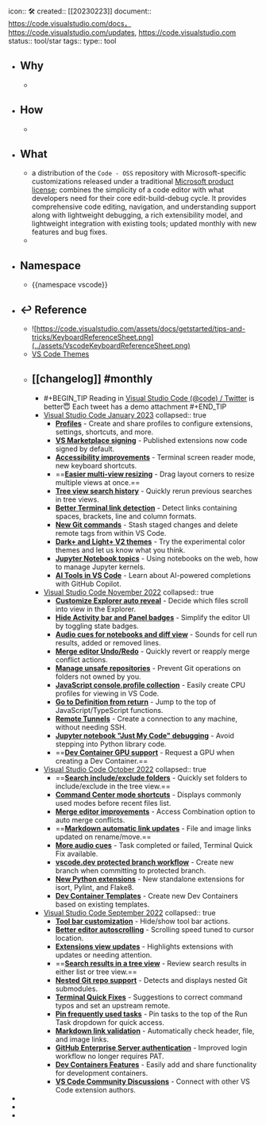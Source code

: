 icon:: 🛠
created:: [[20230223]]
document:: https://code.visualstudio.com/docs， https://code.visualstudio.com/updates, https://code.visualstudio.com
status:: tool/star
tags:: 
type:: tool

- ## Why
  -
- ## How
  -
- ## What
  - a distribution of the `Code - OSS` repository with Microsoft-specific customizations released under a traditional [Microsoft product license](https://code.visualstudio.com/License/); combines the simplicity of a code editor with what developers need for their core edit-build-debug cycle. It provides comprehensive code editing, navigation, and understanding support along with lightweight debugging, a rich extensibility model, and lightweight integration with existing tools; updated monthly with new features and bug fixes.
  -
- ## Namespace
  - {{namespace vscode}}
- ## ↩ Reference
  - ![https://code.visualstudio.com/assets/docs/getstarted/tips-and-tricks/KeyboardReferenceSheet.png](../assets/VscodeKeyboardReferenceSheet.png)
  - [VS Code Themes](https://vscodethemes.com/)
  - ## [[changelog]] #monthly
    - #+BEGIN_TIP
      Reading in [Visual Studio Code (@code) / Twitter](https://twitter.com/code) is better😇
      Each tweet has a demo attachment
      #+END_TIP
    - [Visual Studio Code January 2023](https://code.visualstudio.com/updates/v1_75)
      collapsed:: true
      - **[Profiles](https://code.visualstudio.com/updates/v1_75#_profiles)** - Create and share profiles to configure extensions, settings, shortcuts, and more.
      - **[VS Marketplace signing](https://code.visualstudio.com/updates/v1_75#_vs-marketplace-extension-signing)** - Published extensions now code signed by default.
      - **[Accessibility improvements](https://code.visualstudio.com/updates/v1_75#_accessibility)** - Terminal screen reader mode, new keyboard shortcuts.
      - ==**[Easier multi-view resizing](https://code.visualstudio.com/updates/v1_75#_workbench)** - Drag layout corners to resize multiple views at once.==
      - **[Tree view search history](https://code.visualstudio.com/updates/v1_75#_tree-find-history)** - Quickly rerun previous searches in tree views.
      - **[Better Terminal link detection](https://code.visualstudio.com/updates/v1_75#_link-improvements)** - Detect links containing spaces, brackets, line and column formats.
      - **[New Git commands](https://code.visualstudio.com/updates/v1_75#_new-commands)** - Stash staged changes and delete remote tags from within VS Code.
      - **[Dark+ and Light+ V2 themes](https://code.visualstudio.com/updates/v1_75#_preview-features)** - Try the experimental color themes and let us know what you think.
      - **[Jupyter Notebook topics](https://code.visualstudio.com/updates/v1_75#_new-documentation)** - Using notebooks on the web, how to manage Jupyter kernels.
      - **[AI Tools in VS Code](https://code.visualstudio.com/updates/v1_75#_github-copilot)** - Learn about AI-powered completions with GitHub Copilot.
    - [Visual Studio Code November 2022](https://code.visualstudio.com/updates/v1_74)
      collapsed:: true
      - **[Customize Explorer auto reveal](https://code.visualstudio.com/updates/v1_74#_custom-explorer-autoreveal-logic)** - Decide which files scroll into view in the Explorer.
      - **[Hide Activity bar and Panel badges](https://code.visualstudio.com/updates/v1_74#_hide-badges-per-view-container)** - Simplify the editor UI by toggling state badges.
      - **[Audio cues for notebooks and diff view](https://code.visualstudio.com/updates/v1_74#_audio-cues-for-notebook-execution)** - Sounds for cell run results, added or removed lines.
      - **[Merge editor Undo/Redo](https://code.visualstudio.com/updates/v1_74#_merge-editor)** - Quickly revert or reapply merge conflict actions.
      - **[Manage unsafe repositories](https://code.visualstudio.com/updates/v1_74#_manage-unsafe-git-repositories)** - Prevent Git operations on folders not owned by you.
      - **[JavaScript console.profile collection](https://code.visualstudio.com/updates/v1_74#_javascript-debugging)** - Easily create CPU profiles for viewing in VS Code.
      - **[Go to Definition from return](https://code.visualstudio.com/updates/v1_74#_go-to-definition-on-return)** - Jump to the top of JavaScript/TypeScript functions.
      - **[Remote Tunnels](https://code.visualstudio.com/updates/v1_74#_remote-development)** - Create a connection to any machine, without needing SSH.
      - **[Jupyter notebook "Just My Code" debugging](https://code.visualstudio.com/updates/v1_74#_jupyter)** - Avoid stepping into Python library code.
      - ==**[Dev Container GPU support](https://code.visualstudio.com/updates/v1_74#_remote-development-extensions)** - Request a GPU when creating a Dev Container.==
    - [Visual Studio Code October 2022](https://code.visualstudio.com/updates/v1_73)
      collapsed:: true
      - ==**[Search include/exclude folders](https://code.visualstudio.com/updates/v1_73#_include-and-exclude-folders-from-search)** - Quickly set folders to include/exclude in the tree view.==
      - **[Command Center mode shortcuts](https://code.visualstudio.com/updates/v1_73#_command-center-mode-shortcuts)** - Displays commonly used modes before recent files list.
      - **[Merge editor improvements](https://code.visualstudio.com/updates/v1_73#_merge-editor)** - Access Combination option to auto merge conflicts.
      - ==**[Markdown automatic link updates](https://code.visualstudio.com/updates/v1_73#_languages)** - File and image links updated on rename/move.==
      - **[More audio cues](https://code.visualstudio.com/updates/v1_73#_new-audio-cues)** - Task completed or failed, Terminal Quick Fix available.
      - **[vscode.dev protected branch workflow](https://code.visualstudio.com/updates/v1_73#_improved-branch-creation-and-protection-workflows)** - Create new branch when committing to protected branch.
      - **[New Python extensions](https://code.visualstudio.com/updates/v1_73#_python)** - New standalone extensions for isort, Pylint, and Flake8.
      - **[Dev Container Templates](https://code.visualstudio.com/updates/v1_73#_remote-development)** - Create new Dev Containers based on existing templates.
    - [Visual Studio Code September 2022](https://code.visualstudio.com/updates/v1_72)
      collapsed:: true
      - **[Tool bar customization](https://code.visualstudio.com/updates/v1_72#_hide-actions-from-tool-bars)** - Hide/show tool bar actions.
      - **[Better editor autoscrolling](https://code.visualstudio.com/updates/v1_72#_improved-autoscroll-behavior)** - Scrolling speed tuned to cursor location.
      - **[Extensions view updates](https://code.visualstudio.com/updates/v1_72#_extensions)** - Highlights extensions with updates or needing attention.
      - ==**[Search results in a tree view](https://code.visualstudio.com/updates/v1_72#_search)** - Review search results in either list or tree view.==
      - **[Nested Git repo support](https://code.visualstudio.com/updates/v1_72#_source-control)** - Detects and displays nested Git submodules.
      - **[Terminal Quick Fixes](https://code.visualstudio.com/updates/v1_72#_terminal-quick-fixes)** - Suggestions to correct command typos and set an upstream remote.
      - **[Pin frequently used tasks](https://code.visualstudio.com/updates/v1_72#_tasks)** - Pin tasks to the top of the Run Task dropdown for quick access.
      - **[Markdown link validation](https://code.visualstudio.com/updates/v1_72#_markdown-link-validation)** - Automatically check header, file, and image links.
      - **[GitHub Enterprise Server authentication](https://code.visualstudio.com/updates/v1_72#_github-enterprise-server-authentication-support)** - Improved login workflow no longer requires PAT.
      - **[Dev Containers Features](https://code.visualstudio.com/updates/v1_72#_dev-container-features)** - Easily add and share functionality for development containers.
      - **[VS Code Community Discussions](https://code.visualstudio.com/updates/v1_72#_vs-code-community-discussions)** - Connect with other VS Code extension authors.
-
-
-